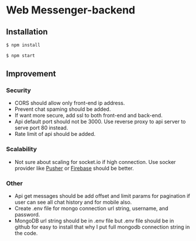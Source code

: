 # Web Messenger-backend

## Installation

```bash
$ npm install
```
```bash
$ npm start
```
## Improvement

### Security
- CORS should allow only front-end ip address.
- Prevent chat spaming should be added.
- If want more secure, add ssl to both front-end and back-end.
- Api default port should not be 3000. Use reverse proxy to api server to serve port 80 instead.
- Rate limit of api should be added.

### Scalability
- Not sure about scaling for socket.io if high connection. Use socker provider like [Pusher](https://pusher.com/) or [Firebase](https://firebase.google.com/) should be better.

### Other
- Api get messages should be add offset and limit params for pagination if user can see all chat history and for mobile also.
- Create .env file for mongo connection url string, username, and password.
- MongoDB url string should be in .env file but .env file should be in github for easy to install that why I put full mongodb connection string in the code.
